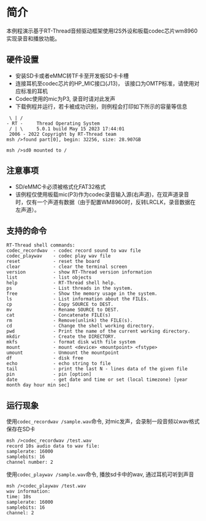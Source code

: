 # 简介

本例程演示基于RT-Thread音频驱动框架使用I2S外设和板载codec芯片wm8960实现录音和播放功能。

## 硬件设置

- 安装SD卡或者eMMC转TF卡至开发板SD卡卡槽
- 连接耳机至codec芯片的HP_MIC接口(J13)， 该接口为OMTP标准，请使用对应标准的耳机
- Codec使用的mic为P3, 录音时请对此发声
- 下载例程并运行，若卡被成功识别，则例程会打印如下所示的容量等信息

```console
 \ | /
- RT -     Thread Operating System
 / | \     5.0.1 build May 15 2023 17:44:01
 2006 - 2022 Copyright by RT-Thread team
msh />found part[0], begin: 32256, size: 28.907GB

msh />sd0 mounted to /

```

## 注意事项

- SD/eMMC卡必须被格式化FAT32格式
- 该例程仅使用板载mic(P3)作为codec录音输入源(右声道)，在双声道录音时，仅有一个声道有数据（由于配置WM8960时，反转LRCLK，录音数据在左声道）。


## 支持的命令

```console
RT-Thread shell commands:
codec_recordwav  - codec record sound to wav file
codec_playwav    - codec play wav file
reset            - reset the board
clear            - clear the terminal screen
version          - show RT-Thread version information
list             - list objects
help             - RT-Thread shell help.
ps               - List threads in the system.
free             - Show the memory usage in the system.
ls               - List information about the FILEs.
cp               - Copy SOURCE to DEST.
mv               - Rename SOURCE to DEST.
cat              - Concatenate FILE(s)
rm               - Remove(unlink) the FILE(s).
cd               - Change the shell working directory.
pwd              - Print the name of the current working directory.
mkdir            - Create the DIRECTORY.
mkfs             - format disk with file system
mount            - mount <device> <mountpoint> <fstype>
umount           - Unmount the mountpoint
df               - disk free
echo             - echo string to file
tail             - print the last N - lines data of the given file
pin              - pin [option]
date             - get date and time or set (local timezone) [year month day hour min sec]
```

## 运行现象
使用`codec_recordwav /sample.wav`命令, 对mic发声，会录制一段音频以wav格式保存在SD卡
```console
msh />codec_recordwav /test.wav
record 10s audio data to wav file:
samplerate: 16000
samplebits: 16
channel number: 2
```
使用`codec_playwav /sample.wav`命令, 播放sd卡中的wav, 通过耳机可听到声音
```console
msh />codec_playwav /test.wav
wav information:
time: 10s
samplerate: 16000
samplebits: 16
channel: 2
```

